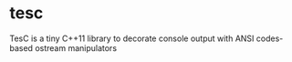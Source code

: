 # tesc
TesC is a tiny C++11 library to decorate console output with ANSI codes-based ostream manipulators

